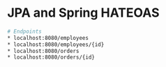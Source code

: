 # JPA and Spring HATEOAS

```bash
# Endpoints
* localhost:8080/employees
* localhost:8080/employees/{id}
* localhost:8080/orders
* localhost:8080/orders/{id}
```
